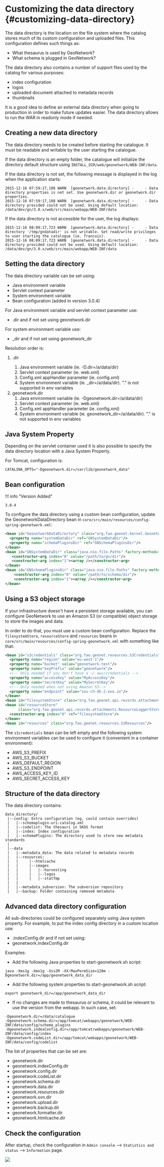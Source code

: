 # Customizing the data directory {#customizing-data-directory}

The data directory is the location on the file system where the catalog stores much of its custom configuration and uploaded files. This configuration defines such things as:

-   What thesaurus is used by GeoNetwork?
-   What schema is plugged in GeoNetwork?

The data directory also contains a number of support files used by the catalog for various purposes:

-   index configuration
-   logos
-   uploaded document attached to metadata records
-   thumbnails

It is a good idea to define an external data directory when going to production in order to make future updates easier. The data directory allows to run the WAR in readonly mode if needed.

## Creating a new data directory

The data directory needs to be created before starting the catalogue. It must be readable and writable by the user starting the catalogue.

If the data directory is an empty folder, the catalogue will initialize the directory default structure using `INSTALL_DIR/web/geonetwork/WEB-INF/data`.

If the data directory is not set, the following message is displayed in the log when the application starts:

``` shell
2015-12-16 07:59:17,108 WARN  [geonetwork.data.directory] -     - Data directory properties is not set. Use geonetwork.dir or geonetwork.dir properties.
2015-12-16 07:59:17,108 WARN  [geonetwork.data.directory] -     - Data directory provided could not be used. Using default location: /data/dev/gn/3.0.x/web/src/main/webapp/WEB-INF/data
```

If the data directory is not accessible for the user, the log displays:

``` shell
2015-12-16 08:09:17,723 WARN  [geonetwork.data.directory] -     - Data directory '/tmp/gndatadir' is not writable. Set read/write privileges to user starting the catalogue (ie. francois).
2015-12-16 08:09:17,723 WARN  [geonetwork.data.directory] -     - Data directory provided could not be used. Using default location: /data/dev/gn/3.0.x/web/src/main/webapp/WEB-INF/data
```

## Setting the data directory

The data directory variable can be set using:

-   Java environment variable
-   Servlet context parameter
-   System environment variable
-   Bean configuration (added in version 3.0.4)

For Java environment variable and servlet context parameter use:

-   <webappName>.dir and if not set using geonetwork.dir

For system environment variable use:

-   <webappName>_dir and if not set using geonetwork_dir

Resolution order is:

1.  <webappname>.dir
    1.  Java environment variable (ie. -D<webappname>.dir=/a/data/dir)
    2.  Servlet context parameter (ie. web.xml)
    3.  Config.xml appHandler parameter (ie. config.xml)
    4.  System environment variable (ie. <webappname>_dir=/a/data/dir). "." is not supported in env variables
2.  geonetwork.dir
    1.  Java environment variable (ie. -Dgeonetwork.dir=/a/data/dir)
    2.  Servlet context parameter (ie. web.xml)
    3.  Config.xml appHandler parameter (ie. config.xml)
    4.  System environment variable (ie. geonetwork_dir=/a/data/dir). "." is not supported in env variables

## Java System Property

Depending on the servlet container used it is also possible to specify the data directory location with a Java System Property.

For Tomcat, configuration is:

``` shell
CATALINA_OPTS="-Dgeonetwork.dir=/var/lib/geonetwork_data"
```

## Bean configuration

!!! info "Version Added"

    3.0.4


To configure the data directory using a custom bean configuration, update the GeonetworkDataDirectory bean in `core/src/main/resources/config-spring-geonetwork.xml`:

``` xml
<bean id="GeonetworkDataDirectory" class="org.fao.geonet.kernel.GeonetworkDataDirectory" lazy-init="true">
  <property name="systemDataDir" ref="GNSystemDataDir"/>
  <property name="schemaPluginsDir" ref="GNSchemaPluginsDir"/>
</bean>
<bean id="GNSystemDataDir" class="java.nio.file.Paths" factory-method="get">
   <constructor-arg index="0" value="/path/to/gn/dir"/>
   <constructor-arg index="1"><array /></constructor-arg>
</bean>
<bean id="GNSchemaPluginsDir" class="java.nio.file.Paths" factory-method="get">
    <constructor-arg index="0" value="/path/to/schema/dir"/>
    <constructor-arg index="1"><array /></constructor-arg>
</bean>
```

## Using a S3 object storage

If your infrastructure doesn't have a persistent storage available, you can configure GeoNetwork to use an Amazon S3 (or compatible) object storage to store the images and data.

In order to do that, you must use a custom bean configuration. Replace the `filesystemStore`, `resourceStore` and `resources` beans in `core/src/main/resources/config-spring-geonetwork.xml` with something like that:

``` xml
<bean id="s3credentials" class="org.fao.geonet.resources.S3Credentials">
  <property name="region" value="eu-west-1"/>
  <property name="bucket" value="geonetwork-test"/>
  <property name="keyPrefix" value="geonetwork"/>
  <!-- Only needed if you don't have a ~/.aws/credentials -->
  <property name="accessKey" value="MyAccessKey"/>
  <property name="secretKey" value="MySecretKey"/>
  <!-- Only needed when not using Amazon S3-->
  <property name="endpoint" value="sos-ch-dk-2.exo.io"/>
</bean>
<bean id="filesystemStore" class="org.fao.geonet.api.records.attachments.S3Store" />
<bean id="resourceStore"
      class="org.fao.geonet.api.records.attachments.ResourceLoggerStore">
  <constructor-arg index="0" ref="filesystemStore"/>
</bean>
<bean id="resources" class="org.fao.geonet.resources.S3Resources"/>
```

The `s3credentials` bean can be left empty and the following system environment variables can be used to configure it (convenient in a container environment):

-   AWS_S3_PREFIX
-   AWS_S3_BUCKET
-   AWS_DEFAULT_REGION
-   AWS_S3_ENDPOINT
-   AWS_ACCESS_KEY_ID
-   AWS_SECRET_ACCESS_KEY

## Structure of the data directory

The data directory contains:

``` text
data_directory/
 |--config: Extra configuration (eg. could contain overrides)
 |   |--schemaplugin-uri-catalog.xml
 |   |--codelist: The thesauri in SKOS format
 |   |--index: Index configuration
 |   |--schemaPlugins: The directory used to store new metadata standards
 |
 |--data
 |   |--metadata_data: The data related to metadata records
 |   |--resources:
 |   |     |--htmlcache
 |   |     |--images
 |   |     |   |--harvesting
 |   |     |   |--logos
 |   |     |   |--statTmp
 |   |
 |   |--metadata_subversion: The subversion repository
 |   |--backup: Folder containing removed metadata
```

## Advanced data directory configuration

All sub-directories could be configured separately using Java system property. For example, to put the index config directory in a custom location use:

-   <webappName>.indexConfig.dir and if not set using:
-   geonetwork.indexConfig.dir

Examples:

-   Add the following Java properties to start-geonetwork.sh script:

``` shell
java -Xms1g -Xmx1g -Xss2M -XX:MaxPermSize=128m -Dgeonetwork.dir=/app/geonetwork_data_dir
```

-   Add the following system properties to start-geonetwork.sh script:

``` shell
export geonetwork_dir=/app/geonetwork_data_dir
```

-   If no changes are made to thesaurus or schema, it could be relevant to use the version from the webapp. In such case, set:

``` shell
-Dgeonetwork.dir=/data/catalogue
-Dgeonetwork.schema.dir=/app/tomcat/webapps/geonetwork/WEB-INF/data/config/schema_plugins
-Dgeonetwork.indexConfig.dir=/app/tomcat/webapps/geonetwork/WEB-INF/data/config/index
-Dgeonetwork.codeList.dir=/app/tomcat/webapps/geonetwork/WEB-INF/data/config/codelist
```

The list of properties that can be set are:

-   geonetwork.dir
-   geonetwork.indexConfig.dir
-   geonetwork.config.dir
-   geonetwork.codeList.dir
-   geonetwork.schema.dir
-   geonetwork.data.dir
-   geonetwork.resources.dir
-   geonetwork.svn.dir
-   geonetwork.upload.dir
-   geonetwork.backup.dir
-   geonetwork.formatter.dir
-   geonetwork.htmlcache.dir

## Check the configuration

After startup, check the configuration in `Admin console` --> `Statistics and status` --> `Information` page.

![](img/datadirectory.png)
